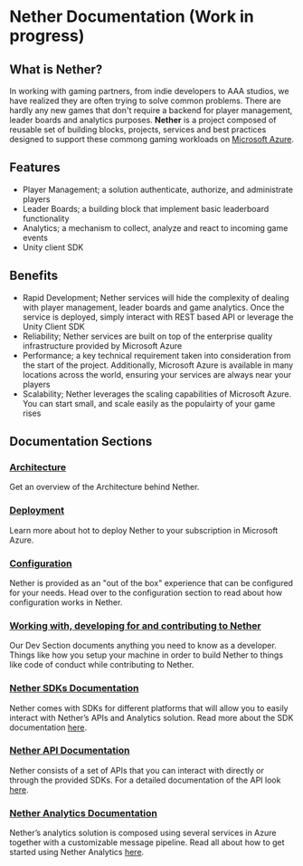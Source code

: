 # Nether Documentation (Work in progress)

## What is Nether?

In working with gaming partners, from indie developers to AAA studios, we have realized they are often trying to solve common problems. There are hardly any new games that don't require a backend for player management, leader boards and analytics purposes. **Nether** is a project composed of reusable set of building blocks, projects, services and best practices designed to support these commong gaming workloads on [Microsoft Azure](http://azure.microsoft.com).

## Features

- Player Management; a solution authenticate, authorize, and administrate players
- Leader Boards; a building block that implement basic leaderboard functionality
- Analytics; a mechanism to collect, analyze and react to incoming game events
- Unity client SDK

## Benefits

- Rapid Development; Nether services will hide the complexity of dealing with player management, leader boards and game analytics. Once the service is deployed, simply interact with REST based API or leverage the Unity Client SDK
- Reliability; Nether services are built on top of the enterprise quality infrastructure provided by Microsoft Azure
- Performance; a key technical requirement taken into consideration from the start of the project. Additionally, Microsoft Azure is available in many locations across the world, ensuring your services are always near your players
- Scalability; Nether leverages the scaling capabilities of Microsoft Azure. You can start small, and scale easily as the populairty of your game rises

## Documentation Sections

### [Architecture](architecture)

Get an overview of the Architecture behind Nether.

### [Deployment](deployment)

Learn more about hot to deploy Nether to your subscription in Microsoft Azure.

### [Configuration](configuration)

Nether is provided as an "out of the box" experience that can be configured for your needs. Head over to the configuration section to read about how configuration works in Nether.

### [Working with, developing for and contributing to Nether](dev)

Our Dev Section documents anything you need to know as a developer. Things like how you setup your machine in order to build Nether to things like code of conduct while contributing to Nether.

### [Nether SDKs Documentation](SDKs)

Nether comes with SDKs for different platforms that will allow you to easily interact with Nether’s APIs and Analytics solution. Read more about the SDK documentation [here](SDKs).

### [Nether API Documentation](api)

Nether consists of a set of APIs that you can interact with directly or through the provided SDKs. For a detailed documentation of the API look [here](api).

### [Nether Analytics Documentation](analytics)

Nether’s analytics solution is composed using several services in Azure together with a customizable message pipeline. Read all about how to get started using Nether Analytics [here](analytics).
